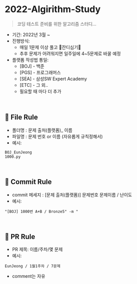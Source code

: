 # 2022-Algirithm-Study
> 코딩 테스트 준비를 위한 알고리즘 스터디...
  + 기간: 2022년 3월 ~
  + 진행방식:
    + 매일 1문제 이상 풀고 🌱잔디심기🌱
    + 추후 문제가 어려워지면 일주일에 4~5문제로 바꿀 예정
  + 플랫폼 작성법 통일:
    + [BOJ] - 백준
    + [PGS] - 프로그래머스
    + [SEA] - 삼성SW Expert Academy
    + [ETC] - 그 외..
    + 필요할 때 마다 더 추가
<br>

## 📌 File Rule
+ 폴더명 : 문제 출처(플랫폼)_ 이름
+ 파일명 : 문제 번호 or 이름 (자유롭게 규칙정해서)
+ 예시:
```
BOJ_EunJeong
1000.py
```
<br>


## 📌 Commit Rule
+ commit 메세지 : [문제 출처(플랫폼)] 문제번호 문제이름 / 난이도
+ 예시:
```
"[BOJ] 1000번 A+B / Bronze5" -m "
```
<br>


## 📌 PR Rule
+ PR 제목: 이름/주차/몇 문제
+ 예시:
```
EunJeong / 1월1주차 / 7문제
```
+ comment는 자유
